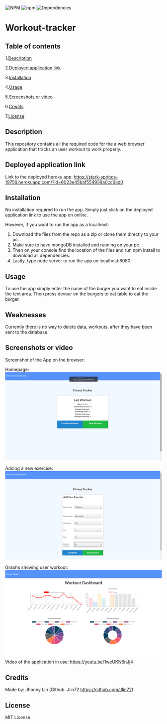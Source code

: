 ![NPM](https://img.shields.io/npm/l/express) ![npm](https://img.shields.io/npm/v/npm) ![Dependencies](https://img.shields.io/badge/dependencies-up%20to%20date-green)

# Workout-tracker
## Table of contents
  1.[Description](#Description)

  2.[Deployed application link](#Deployed-application-link)

  3.[Installation](#Installation)

  4.[Usage](#Usage)

  5.[Screenshots or video](#Screenshots-or-video)

  6.[Credits](#Credits)

  7.[License](#License)
## Description 
  This repository contains all the required code for the a web browser application that tracks an user workout to work properly.
## Deployed application link
  Link to the deployed heroku app: https://stark-springs-19756.herokuapp.com/?id=6023e45baf554939a0cc6ad0
## Installation
  No installation required to run the app. Simply just click on the deployed application link to use the app on online.

  However, if you want to run the app as a localhost:
  1. Download the files from the repo as a zip or clone them directly to your pc.
  2. Make sure to have mongoDB installed and running on your pc.
  3. Then on your console find the location of the files and run npm install to download all dependencies.
  4. Lastly, type node server to run the app on localhost:8080;
## Usage
  To use the app simply enter the name of the burger you want to eat inside the text area. Then press devour on the burgers to eat table to eat the burger.
## Weaknesses
  Currently there is no way to delete data, workouts, after they have been sent to the database.
## Screenshots or video
  Screenshot of the App on the browser:

  Homepage:
  ![Index](https://raw.githubusercontent.com/Jlin72/Workout-tracker/main/readme_images/Screenshot%20(193).png)

  Adding a new exercise:
  ![Adding a new exercise](https://raw.githubusercontent.com/Jlin72/Workout-tracker/main/readme_images/Screenshot%20(194).png)

  Graphs showing user workout:
  ![Graphs of the user workout](https://raw.githubusercontent.com/Jlin72/Workout-tracker/main/readme_images/Screenshot%20(195).png)
  Video of the application in use: https://youtu.be/1weUKN6nJj4
## Credits
  Made by: Jhonny Lin (Github: Jlin72 https://github.com/Jlin72)
## License
  MIT License
